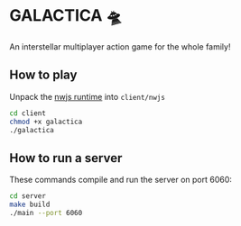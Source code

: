 # GALACTICA 🛸

An interstellar multiplayer action game for the whole family!

## How to play

Unpack the [nwjs runtime](https://dl.nwjs.io/v0.43.6/nwjs-v0.43.6-linux-x64.tar.gz) into `client/nwjs`

```sh
cd client
chmod +x galactica
./galactica
```

## How to run a server

These commands compile and run the server on port 6060:

```sh
cd server
make build
./main --port 6060
```
